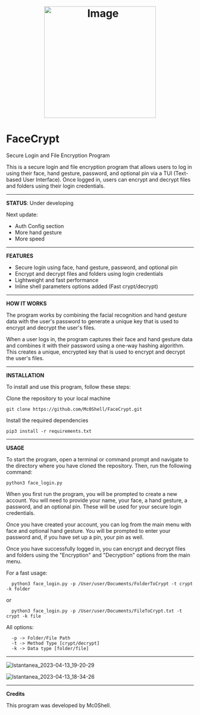 # <p align="center"><img src="https://github.com/Mc0Shell/FaceCrypt/assets/55066055/89cecc44-9435-4790-b254-a541a941d28f" alt="Image" width="300" height="300"></p>

# FaceCrypt 
Secure Login and File Encryption Program

This is a secure login and file encryption program that allows users to log in using their face, hand gesture, password, and optional pin via a TUI (Text-based User Interface). 
Once logged in, users can encrypt and decrypt files and folders using their login credentials.

--------------------------------------------------------------------------------

<b>STATUS</b>: Under developing

   Next update: 
   
   - Auth Config section
   - More hand gesture
   - More speed

--------------------------------------------------------------------------------

<b>FEATURES</b>

   - Secure login using face, hand gesture, password, and optional pin
   - Encrypt and decrypt files and folders using login credentials
   - Lightweight and fast performance
   - Inline shell parameters options added (Fast crypt/decrypt)
    
    
--------------------------------------------------------------------------------

<b>HOW IT WORKS</b>

   The program works by combining the facial recognition and hand gesture data with the user's password to generate a unique key that is used to encrypt and decrypt the user's files.

   When a user logs in, the program captures their face and hand gesture data and combines it with their password using a one-way hashing algorithm. 
   This creates a unique, encrypted key that is used to encrypt and decrypt the user's files.

--------------------------------------------------------------------------------

<b>INSTALLATION</b>

To install and use this program, follow these steps:

   Clone the repository to your local machine

    git clone https://github.com/Mc0Shell/FaceCrypt.git

   Install the required dependencies

    pip3 install -r requirements.txt
    
  
--------------------------------------------------------------------------------

<b>USAGE</b>

   To start the program, open a terminal or command prompt and navigate to the directory where you have cloned the repository. 
   Then, run the following command:

    python3 face_login.py

   When you first run the program, you will be prompted to create a new account. 
   You will need to provide your name, your face, a hand gesture, a password, and an optional pin. 
   These will be used for your secure login credentials.

   Once you have created your account, you can log from the main menu with face and optional hand gesture. 
   You will be prompted to enter your password and, if you have set up a pin, your pin as well.

   Once you have successfully logged in, you can encrypt and decrypt files and folders using the "Encryption" and "Decryption" options from the main menu.
   
   For a fast usage:
   
      python3 face_login.py -p /User/user/Documents/FolderToCrypt -t crypt -k folder
      
   or
   
      python3 face_login.py -p /User/user/Documents/FileToCrypt.txt -t crypt -k file
      
   All options:
   
      -p -> Folder/File Path
      -t -> Method Type [crypt/decrypt]
      -k -> Data type [folder/file]

--------------------------------------------------------------------------------

![Istantanea_2023-04-13_19-20-29](https://user-images.githubusercontent.com/55066055/232245851-6e75761a-f14b-4592-b0f5-b40020500a63.png)

![Istantanea_2023-04-13_18-34-26](https://user-images.githubusercontent.com/55066055/231826250-d3cb4e81-c0c2-419b-95b9-104805710592.png)

--------------------------------------------------------------------------------
<b>Credits</b>

This program was developed by Mc0Shell.




